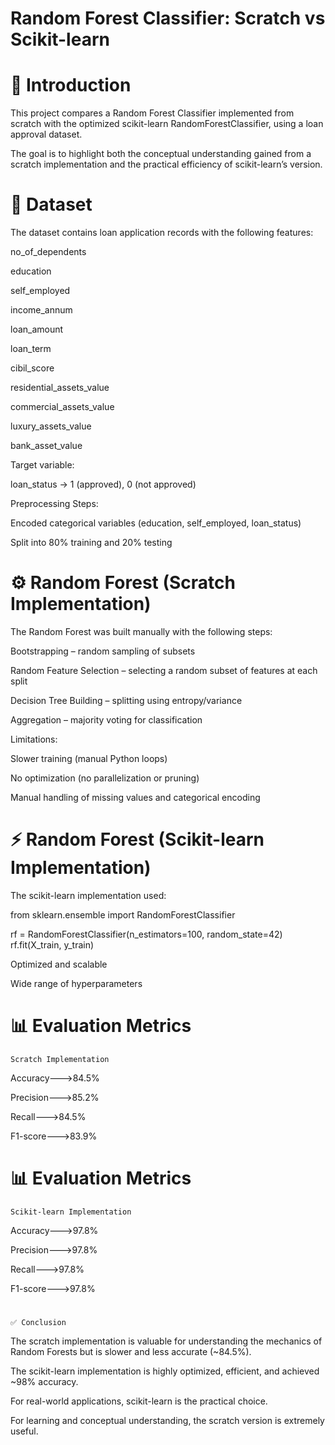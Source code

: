 

# Random Forest Classifier: Scratch vs Scikit-learn
# 📌 Introduction

This project compares a Random Forest Classifier implemented from scratch with the optimized scikit-learn RandomForestClassifier, using a loan approval dataset.

The goal is to highlight both the conceptual understanding gained from a scratch implementation and the practical efficiency of scikit-learn’s version.

# 📂 Dataset

The dataset contains loan application records with the following features:

no_of_dependents

education

self_employed

income_annum

loan_amount

loan_term

cibil_score

residential_assets_value

commercial_assets_value

luxury_assets_value

bank_asset_value

Target variable:

loan_status → 1 (approved), 0 (not approved)

Preprocessing Steps:

Encoded categorical variables (education, self_employed, loan_status)

Split into 80% training and 20% testing

# ⚙️ Random Forest (Scratch Implementation)

The Random Forest was built manually with the following steps:

Bootstrapping – random sampling of subsets

Random Feature Selection – selecting a random subset of features at each split

Decision Tree Building – splitting using entropy/variance

Aggregation – majority voting for classification

Limitations:

Slower training (manual Python loops)

No optimization (no parallelization or pruning)

Manual handling of missing values and categorical encoding

# ⚡ Random Forest (Scikit-learn Implementation)

The scikit-learn implementation used:

from sklearn.ensemble import RandomForestClassifier

rf = RandomForestClassifier(n_estimators=100, random_state=42)
rf.fit(X_train, y_train)


Optimized and scalable

Wide range of hyperparameters

# 📊 Evaluation Metrics
	Scratch Implementation	

Accuracy--->84.5%

Precision--->85.2%

Recall--->84.5%	

F1-score--->83.9%	
# 📊 Evaluation Metrics
    Scikit-learn Implementation
Accuracy--->97.8%

Precision--->97.8%

Recall--->97.8%

F1-score--->97.8%
#
    ✅ Conclusion

The scratch implementation is valuable for understanding the mechanics of Random Forests but is slower and less accurate (~84.5%).

The scikit-learn implementation is highly optimized, efficient, and achieved ~98% accuracy.

For real-world applications, scikit-learn is the practical choice.

For learning and conceptual understanding, the scratch version is extremely useful.
